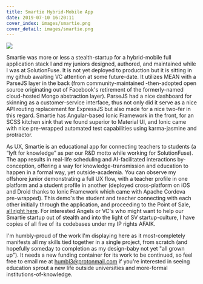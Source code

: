 ```yaml
---
title: Smartie Hybrid-Mobile App
date: 2019-07-10 16:20:11
cover_index: images/smartie.png
cover_detail: images/smartie.png
---
```


[<img src="/images/smartie.png">](https://ln.sync.com/dl/5d7487960/r3rwihv4-gzu3zdz3-bq94v36c-37ya42m3)

Smartie was more or less a stealth-startup for a hybrid-mobile full application stack I and my juniors designed, authored, and maintained while I was at SolutionFuse. It is not yet deployed to production but it is sitting in my github awaiting VC attention at some future-date. It utilizes MEAN with a ParseJS layer in the back (from community-maintained -then-adopted open source originating out of Facebook's retirement of the formerly-named cloud-hosted Mongo abstraction layer). ParseJS had a nice dashboard for skinning as a customer-service interface, thus not only did it serve as a nice API routing replacement for ExpressJS but also made for a nice two-fer in this regard. Smartie has Angular-based Ionic Framework in the front, for an SCSS kitchen sink that we found superior to Material UI, and Ionic came with nice pre-wrapped automated test capabilities using karma-jasmine and protractor.

As UX, Smartie is an educational app for connecting teachers to students (a “lyft for knowledge” as per our R&D motto while working for SolutionFuse). The app results in real-life scheduling and AI-facilitated interactions by-conception, offering a way for knowledge-transmission and education to happen in a formal way, yet outside-academia. You can observe my offshore junior demonstrating a full UX flow, with a teacher profile in one platform and a student profile in another (deployed cross-platform on iOS and Droid thanks to Ionic Framework which came with Apache Cordova pre-wrapped). This demo's the student and teacher connecting with each other initially through the application, and proceeding to the Point of Sale, <a href="https://ln.sync.com/dl/5d7487960/r3rwihv4-gzu3zdz3-bq94v36c-37ya42m3" target="_blank">all right here</a>. For interested Angels or VC's who might want to help our Smartie startup out of stealth and into the light of SV startup-culture, I have copies of all five of its codebases under my IP rights AFAIK.

I'm humbly-proud of the work I'm displaying here as it most-completely manifests all my skills tied together in a single project, from scratch (and hopefully someday to completion as my design-baby not yet "all grown up"). It needs a new funding container for its work to be continued, so feel free to email me at <a href="mailto:humbl3@protonmail.com">humbl3@protonmail.com</a> if you're interested in seeing education sprout a new life outside universities and more-formal institutions-of-knowledge.

